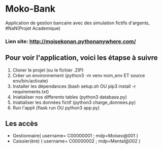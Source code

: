 # Moko-Bank
Application de gestion bancaire avec des simulation fictifs d'argents, #NaN(Projet Academique)

### Lien site: http://moisekonan.pythonanywhere.com/

## Pour voir l'application, voici les étapse à suivre
1. Cloner le projet (ou le fichier .ZIP)
2. Créer un environnement (python3 -m venv nom_env  ET source env/bin/activate)
3. Installer les dépendances (bash setup.sh OU pip3 install -r requirements.txt)
4. Iniatialiser nos differents tables (python3 database.py)
5. Iniatialiser les données fictif (python3 charge_donnees.py)
6. Run l'appli (flask run  OU  python3 app.py)

## Les accès
- Gestionnaire( username= C00000001 ; mdp=Moiseo@001 )
- Caissier(ère) ( username= C00000002 ; mdp=Mental@002 )